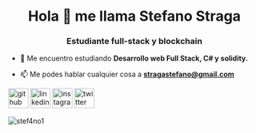 <h1 align="center">Hola 👋 me llama Stefano Straga</h1>
<h3 align="center">Estudiante full-stack y blockchain</h3>

- 🌱 Me encuentro estudiando **Desarrollo web Full Stack, C# y solidity.**

- 📫 Me podes hablar cualquier cosa a **stragastefano@gmail.com**

[<img src='https://cdn.jsdelivr.net/npm/simple-icons@3.0.1/icons/github.svg' alt='github' height='40' margin='30px'>](https://github.com/danillano)
[<img src='https://cdn.jsdelivr.net/npm/simple-icons@3.0.1/icons/linkedin.svg' alt='linkedin' height='40' margin='30px'>](https://www.linkedin.com/in/daniela-llano/)
[<img src='https://cdn.jsdelivr.net/npm/simple-icons@3.0.1/icons/instagram.svg' alt='instagram' height='40' margin='30px'>](https://www.instagram.com/daaniillano/)
[<img src='https://cdn.jsdelivr.net/npm/simple-icons@3.0.1/icons/twitter.svg' alt='twitter' height='40' margin='30px'>](https://twitter.com/_danillano)  

<p> <img align="center" src="https://github-readme-stats.vercel.app/api?username=stef4no1&show_icons=true&locale=en" alt="stef4no1" /></p>


